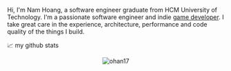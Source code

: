 Hi, I'm Nam Hoang, a software engineer graduate from HCM University of Technology. I'm a passionate software engineer and indie [game developer](https://ohan.itch.io/). I take great care in the experience, architecture, performance and code quality of the things I build.

📈 my github stats

<p align="center"> <img src="https://github-readme-stats.vercel.app/api?username=Ohan17&show_icons=true&theme=gotham&hide=stars&rank_icon=github" alt="ohan17" />

<!--
**Ohan17/Ohan17** is a ✨ _special_ ✨ repository because its `README.md` (this file) appears on your GitHub profile.

Here are some ideas to get you started:

- 🔭 I’m currently working on ...
- 🌱 I’m currently learning ...
- 👯 I’m looking to collaborate on ...
- 🤔 I’m looking for help with ...
- 💬 Ask me about ...
- 📫 How to reach me: ...
- 😄 Pronouns: ...
- ⚡ Fun fact: ...
-->

